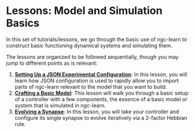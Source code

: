 # Lessons: Model and Simulation Basics

In this set of tutorials/lessons, we go through the basic use of ngc-learn
to construct basic functioning dynamical systems and simulating them.

The lessons are organized to be followed sequentially, though you may jump to
different points as is relevant:
1. <b>[Setting Up a JSON Experimental Configuration](../tutorials/model_basics/json_modules.md)</b>:
   In this lesson, you will learn how JSON configuration is used to rapidly
   allow you to import parts of ngc-learn relevant to the model that you want to build.
2. <b>[Crafting a Basic Model](../tutorials/model_basics/model_building.md)</b>: This
   lesson will walk you through a basic setup of a controller with a few components, the
   essence of a basic model or system that is simulated in ngc-learn.
3. <b>[Evolving a Synapse](../tutorials/model_basics/evolving_synapses.md)</b>: In this
   lesson, you will take your controller and configure its single synapse to
   evolve iteratively via a 2-factor Hebbian rule.
<!--6. <b>XXX</b>:-->
